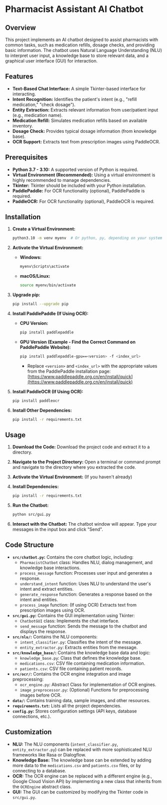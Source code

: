 # Pharmacist Assistant AI Chatbot

## Overview

This project implements an AI chatbot designed to assist pharmacists with common tasks, such as medication refills, dosage checks, and providing basic information. The chatbot uses Natural Language Understanding (NLU) to interpret user input, a knowledge base to store relevant data, and a graphical user interface (GUI) for interaction.

## Features

*   **Text-Based Chat Interface:** A simple Tkinter-based interface for interacting.
*   **Intent Recognition:** Identifies the patient's intent (e.g., "refill medication," "check dosage").
*   **Entity Extraction:** Extracts relevant information from user/patient input (e.g., medication name).
*   **Medication Refill:** Simulates medication refills based on available inventory.
*   **Dosage Check:** Provides typical dosage information (from knowledge base).
*   **OCR Support:** Extracts text from prescription images using PaddleOCR.

## Prerequisites

*   **Python 3.7 - 3.10:** A supported version of Python is required.
*   **Virtual Environment (Recommended):** Using a virtual environment is highly recommended to manage dependencies.
*   **Tkinter:** Tkinter should be included with your Python installation.
*   **PaddlePaddle:** For OCR functionality (optional), PaddlePaddle is required.
*   **PaddleOCR:** For OCR functionality (optional), PaddleOCR is required.

## Installation

1.  **Create a Virtual Environment:**

    ```bash
    python3.10 -m venv myenv  # Or python, py, depending on your system
    ```

2.  **Activate the Virtual Environment:**

    *   **Windows:**

        ```bash
        myenv\Scripts\activate
        ```

    *   **macOS/Linux:**

        ```bash
        source myenv/bin/activate
        ```

3.  **Upgrade pip:**

    ```bash
    pip install --upgrade pip
    ```

4.  **Install PaddlePaddle (If Using OCR):**

    *   **CPU Version:**

        ```bash
        pip install paddlepaddle
        ```

    *   **GPU Version (Example - Find the Correct Command on PaddlePaddle Website):**

        ```bash
        pip install paddlepaddle-gpu==<version> -f <index_url>
        ```

        *   Replace `<version>` and `<index_url>` with the appropriate values from the PaddlePaddle installation page: [https://www.paddlepaddle.org.cn/en/install/quick](https://www.paddlepaddle.org.cn/en/install/quick)

5.  **Install PaddleOCR (If Using OCR):**

    ```bash
    pip install paddleocr
    ```

6.  **Install Other Dependencies:**

    ```bash
    pip install -r requirements.txt
    ```

## Usage

1.  **Download the Code:** Download the project code and extract it to a directory.
2.  **Navigate to the Project Directory:** Open a terminal or command prompt and navigate to the directory where you extracted the code.
3.  **Activate the Virtual Environment:** (If you haven't already)
4.  **Install Dependencies:**

    ```bash
    pip install -r requirements.txt
    ```

5.  **Run the Chatbot:**

    ```bash
    python src/gui.py
    ```

6.  **Interact with the Chatbot:** The chatbot window will appear. Type your messages in the input box and click "Send".

## Code Structure

*   **`src/chatbot.py`:** Contains the core chatbot logic, including:
    *   `PharmacistChatbot` class: Handles NLU, dialog management, and knowledge base interactions.
    *   `process_message` function: Processes user input and generates a response.
    *   `understand_intent` function: Uses NLU to understand the user's intent and extract entities.
    *   `generate_response` function: Generates a response based on the intent and entities.
    *   `process_image` function: (If using OCR) Extracts text from prescription images using OCR.
*   **`src/gui.py`:** Contains the GUI implementation using Tkinter:
    *   `ChatbotGUI` class: Implements the chat interface.
    *   `send_message` function: Sends the message to the chatbot and displays the response.
*   **`src/nlu/`:** Contains the NLU components:
    *   `intent_classifier.py`: Classifies the intent of the message.
    *   `entity_extractor.py`: Extracts entities from the message.
*   **`src/knowledge_base/`:** Contains the knowledge base data and logic:
    *   `knowledge_base.py`: Class that defines the knowledge base.
    *   `medications.csv`: CSV file containing medication information.
    *   `patients.csv`: CSV file containing patient records.
*   **`src/ocr/`:** Contains the OCR engine integration and image preprocessing:
    *   `ocr_engine.py`: Abstract Class for implementation of OCR engines.
    *   `image_preprocessor.py`: (Optional) Functions for preprocessing images before OCR.
*   **`data/`:** Contains training data, sample images, and other resources.
*   **`requirements.txt`:** Lists all the project dependencies.
*   **`config.py`:** Stores configuration settings (API keys, database connections, etc.).

## Customization

*   **NLU:** The NLU components (`intent_classifier.py`, `entity_extractor.py`) can be replaced with more sophisticated NLU frameworks like Rasa or Dialogflow.
*   **Knowledge Base:** The knowledge base can be extended by adding more data to the `medications.csv` and `patients.csv` files, or by connecting to a database.
*   **OCR:** The OCR engine can be replaced with a different engine (e.g., Google Cloud Vision API) by implementing a new class that inherits from the `OCREngine` abstract class.
*   **GUI:** The GUI can be customized by modifying the Tkinter code in `src/gui.py`.


